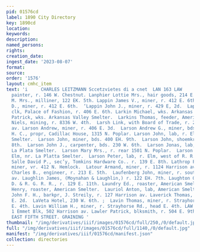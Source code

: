 ```yaml
---
pid: 01576cd
label: 1890 City Directory
key: 1890cd
location: 
keywords: 
description: 
named_persons: 
rights: 
creation_date: 
ingest_date: '2023-08-07'
format: 
source: 
order: '1576'
layout: cmhc_item
text: 'i     CHARLES LEITZMANN Sccetzvietes di a cnet  LAN 163 LAW     Lannan James,
  painter, r. 146 W. Chestnut. Lanphier Lottie Mrs., hair goods, 214 E. 6th. LaPierce
  M. Mrs., milliner, 122 EK. 5th. Lappin James V., miner, r. 412 E. 6th. Lappin John
  D., miner, r. 412 E. 6th.  ‘Lappin John J., miner, r. 429 E, 2d.  Lappin Lewis A.,
  clk, Palace of Fashion, r. 406 E. 6th. Larkin Michael, wks. Arkansas Valley Smelter.  Larkin
  Patrick, wks. Arkansas Valley Smelter.  Larkins Thomas, feeder, American Smelter.  Larsen
  Niels, mining, r. 8336 W. 4th.  Larsh Link, with Board of Trade, r. 224 Harrison
  av. Larson Andrew, miner, r. 406 E. 3d.  Larson Andrew G., miner, bds. 406 E. 5th.  Larson
  H. C., propr, Cadillac House, 1315 N. Poplar. Larson John, lab, r. Elm, nr. La Plata
  Smelter.  Larson John, miner, bds. 400 EH. 9th.  Larson John, shoemkr, r. 402 E.
  8th.  Larson John J., carpenter, bds. 230 W. 6th.  Larson Jonas, lab, r. Elm, nr.
  La Plata Smelter.  Larson Mary Mrs., r. rear 1501 N. Poplar.  Larson Ole, lab, r.
  Elm, nr. La Platta Smelter.  Larson Peter, lab, r. Elm, west of R. R. crossing.  La
  Salle David P., sec’y, Tomkins Hardware Co.. r. 139 E. 8th. Lathrop Freeman H.,
  miner, vr. 412 N. Hemlock.  Latour Armand, miner, r. 1124 Harrison av.  Lattimer
  Charles B., engineer, r. 213 E. 5th.  Laufenberg John, miner, r. south end of Toledo
  av. Laughlin James, (Moynahan & Laughlin,) r. 122 EH. 7th. Laughton George, fireman,
  D. & R. G. R. R., r. 129 E. 11th. Laundry Ed., roaster, American Smelter.  Laundry
  Henry, roaster, American Smelter.  Lauriol Anton, lab, American Smelter.  Lauterbach
  John F. H., barkpr, J. Streily, r. 127 Harrison av. Laverick Thomas, miner, r. 425
  E. 2d.  LaVeta Hotel, 230 W. 6th. ;  Lavin Thomas, miner, r. Strayhorse Rd., head
  E. 4th. Lavin William H., miner, r. Strayhorse Rd., head E. 4th. LAW JOHN, pl ysician,
  1 Emmet Blk, 502 Harrison av. Lawler Patrick, blksmith, r. 504 E. 9th.  J. J. QUINN,
  EAST FIFTH STREET. GRAINING '
thumbnail: "/img/derivatives/iiif/images/01576cd/full/250,/0/default.jpg"
full: "/img/derivatives/iiif/images/01576cd/full/1140,/0/default.jpg"
manifest: "/img/derivatives/iiif/01576cd/manifest.json"
collection: directories
---
```

